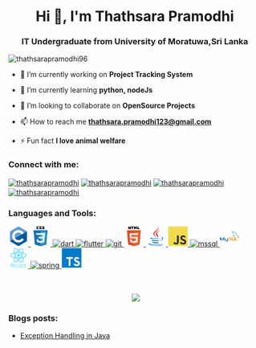 
<h1 align="center">Hi 👋, I'm Thathsara Pramodhi</h1>
<h3 align="center">IT Undergraduate from University of Moratuwa,Sri Lanka</h3>

<p align="left"> <img src="https://komarev.com/ghpvc/?username=thathsarapramodhi96&label=Profile%20views&color=0e75b6&style=flat" alt="thathsarapramodhi96" /> </p>

- 🔭 I’m currently working on **Project Tracking System**

- 🌱 I’m currently learning **python, nodeJs**

- 👯 I’m looking to collaborate on **OpenSource Projects**

- 📫 How to reach me **thathsara.pramodhi123@gmail.com**

- ⚡ Fun fact **I love animal welfare**


<h3 align="left">Connect with me:</h3>

<p align="left">
 <a href="https://twitter.com/tpramodhi" target="blank"><img align="center"
            src="https://cdn.jsdelivr.net/npm/simple-icons@3.0.1/icons/twitter.svg" alt="thathsarapramodhi" height="30"
            width="40" /></a> 
<a href="https://linkedin.com/in/thathsara-pramodhi" target="blank"><img align="center"
            src="https://cdn.jsdelivr.net/npm/simple-icons@3.0.1/icons/linkedin.svg" alt="thathsarapramodhi" height="30"
            width="40" /></a>
<a href="https://medium.com/@thathsara_pramodhi" target="blank"><img align="center"
            src="https://cdn.jsdelivr.net/npm/simple-icons@3.0.1/icons/medium.svg" alt="thathsarapramodhi" height="30"
            width="40" /></a>
<a href="https://www.hackerrank.com/thathsara_pramo" target="blank"><img align="center"
            src="https://cdn.jsdelivr.net/npm/simple-icons@3.0.1/icons/hackerrank.svg" alt="thathsarapramodhi" height="30"
            width="40" /></a>
</p>



<h3 align="left">Languages and Tools:</h3>

<p align="left"> <a href="https://www.cprogramming.com/" target="_blank"> <img src="https://raw.githubusercontent.com/devicons/devicon/master/icons/c/c-original.svg" alt="c" width="40" height="40"/> </a> <a href="https://www.w3schools.com/css/" target="_blank"> <img src="https://raw.githubusercontent.com/devicons/devicon/master/icons/css3/css3-original-wordmark.svg" alt="css3" width="40" height="40"/> </a>
<a href="https://dart.dev" target="_blank"> <img src="https://www.vectorlogo.zone/logos/dartlang/dartlang-icon.svg" alt="dart" width="40" height="40"/> </a> 
<a href="https://flutter.dev" target="_blank"> <img src="https://www.vectorlogo.zone/logos/flutterio/flutterio-icon.svg" alt="flutter" width="40" height="40"/> </a> 
<a href="https://git-scm.com/" target="_blank"> <img src="https://www.vectorlogo.zone/logos/git-scm/git-scm-icon.svg" alt="git" width="40" height="40"/> </a> 
<a href="https://www.w3.org/html/" target="_blank"> <img src="https://raw.githubusercontent.com/devicons/devicon/master/icons/html5/html5-original-wordmark.svg" alt="html5" width="40" height="40"/> </a> 
<a href="https://www.java.com" target="_blank"> <img src="https://raw.githubusercontent.com/devicons/devicon/master/icons/java/java-original.svg" alt="java" width="40" height="40"/> </a> 
<a href="https://developer.mozilla.org/en-US/docs/Web/JavaScript" target="_blank"> <img src="https://raw.githubusercontent.com/devicons/devicon/master/icons/javascript/javascript-original.svg" alt="javascript" width="40" height="40"/> </a> 
<a href="https://www.microsoft.com/en-us/sql-server" target="_blank"> <img src="https://cdn.worldvectorlogo.com/logos/microsoft-sql-server.svg" alt="mssql" width="40" height="40"/> </a> 
<a href="https://www.mysql.com/" target="_blank"> <img src="https://raw.githubusercontent.com/devicons/devicon/master/icons/mysql/mysql-original-wordmark.svg" alt="mysql" width="40" height="40"/> </a> 
<a href="https://reactjs.org/" target="_blank"> <img src="https://raw.githubusercontent.com/devicons/devicon/master/icons/react/react-original-wordmark.svg" alt="react" width="40" height="40"/> </a> 
<a href="https://spring.io/" target="_blank"> <img src="https://www.vectorlogo.zone/logos/springio/springio-icon.svg" alt="spring" width="40" height="40"/> </a> 
<a href="https://www.typescriptlang.org/" target="_blank"> <img src="https://raw.githubusercontent.com/devicons/devicon/master/icons/typescript/typescript-original.svg" alt="typescript" width="40" height="40"/> </a> </p>
<br/>

 <p align="center">&nbsp;<img align="center" src="https://github-readme-stats.vercel.app/api?username=ThathsaraPramodhi96&count_private=true&show_icons=true&locale=en&theme=chartreuse-dark"ThathsaraPramodhi96" /></p>
 
### Blogs posts:
<!-- BLOG-POST-LIST:START -->
- <a href= https://medium.com/linkit-intecs/exception-handling-in-java-b2e6e1b8b6fb>Exception Handling in Java</a>
<!-- BLOG-POST-LIST:END -->

